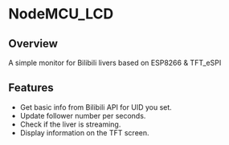 # NodeMCU_LCD
## Overview
A simple monitor for Bilibili livers based on ESP8266 & TFT_eSPI
## Features
+ Get basic info from Bilibili API for UID you set.
+ Update follower number per seconds.
+ Check if the liver is streaming.
+ Display information on the TFT screen.